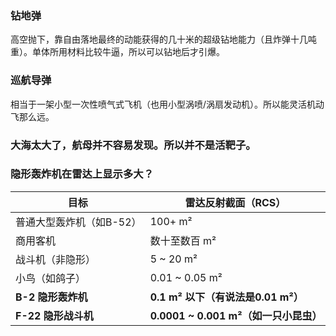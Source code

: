 ### 钻地弹
高空抛下，靠自由落地最终的动能获得的几十米的超级钻地能力（且炸弹十几吨重）。单体所用材料比较牛逼，所以可以钻地后才引爆。

### 巡航导弹
相当于一架小型一次性喷气式飞机（也用小型涡喷/涡扇发动机）。所以能灵活机动飞那么远。

### 大海太大了，航母并不容易发现。所以并不是活靶子。

### 隐形轰炸机在雷达上显示多大？

| 目标             | 雷达反射截面（RCS）                    |
| -------------- | ------------------------------ |
| 普通大型轰炸机（如B-52） | 100+ m²                        |
| 商用客机           | 数十至数百 m²                       |
| 战斗机（非隐形）       | 5 \~ 20 m²                     |
| 小鸟（如鸽子）        | 0.01 \~ 0.05 m²                |
| **B-2 隐形轰炸机**  | **0.1 m² 以下（有说法是0.01 m²）**     |
| **F-22 隐形战斗机** | **0.0001 \~ 0.001 m²（如一只小昆虫）** |
